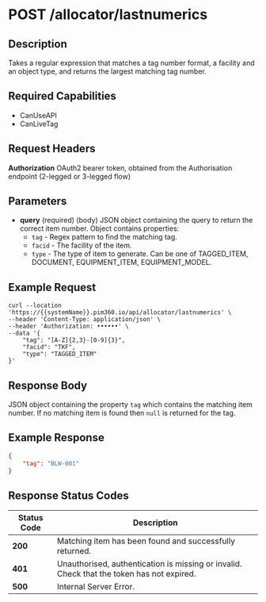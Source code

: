 # POST /allocator/lastnumerics

## Description
Takes a regular expression that matches a tag number format, a facility and an object type, and returns the largest matching tag number.

## Required Capabilities
* CanUseAPI
* CanLiveTag

## Request Headers

**Authorization** OAuth2 bearer token, obtained from the Authorisation endpoint (2-legged or 3-legged flow)

## Parameters
* **query** (required) (body) JSON object containing the query to return the correct item number. Object contains properties: 
    * `tag` - Regex pattern to find the matching tag.
    * `facid` - The facility of the item.
    * `type` - The type of item to generate. Can be one of TAGGED_ITEM, DOCUMENT, EQUIPMENT_ITEM, EQUIPMENT_MODEL.


## Example Request
```
curl --location 'https://{{systemName}}.pim360.io/api/allocator/lastnumerics' \
--header 'Content-Type: application/json' \
--header 'Authorization: ••••••' \
--data '{
    "tag": "[A-Z]{2,3}-[0-9]{3}",
    "facid": "TKF",
    "type": "TAGGED_ITEM"
}'
```

## Response Body
JSON object containing the property `tag` which contains the matching item number. If no matching item is found then `null` is returned for the tag.

## Example Response
```JSON
{
    "tag": "BLW-001"
}
```

## Response Status Codes
| Status Code | Description |
| -------- | ------- |
|**200** |Matching item has been found and successfully returned.|
|**401** |Unauthorised, authentication is missing or invalid. Check that the token has not expired.|
|**500** |Internal Server Error.|


